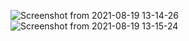 ![Screenshot from 2021-08-19 13-14-26](https://user-images.githubusercontent.com/85872303/130113779-f0791ab0-9612-4663-af24-496f2ad6602f.png)
![Screenshot from 2021-08-19 13-15-24](https://user-images.githubusercontent.com/85872303/130113792-fef3cb1a-2a5a-4e2b-81fe-3e13503f9484.png)
